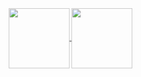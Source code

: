 <div align="center">
<a href="https://github.com/anuraghazra/github-readme-stats">
  <img height=120 align="center" src="https://github-readme-stats-opmu6wveq-3lvir4.vercel.app/api?username=3lvir4&theme=tokyonight&show_icons=true&hide_title=true&hide=issues&card_width=300" />
</a>
<a href="https://github.com/anuraghazra/convoychat">
  <img height=120 align="center" src="https://github-readme-stats-opmu6wveq-3lvir4.vercel.app/api/top-langs/?username=3lvir4&theme=tokyonight&show_icons=true&hide=CMake,Sass,SCSS,CSS,HTML,Twig&layout=compact&hide_title=true&card_width=200" />
</a>
</div>
